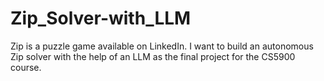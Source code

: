 # Zip_Solver-with_LLM
Zip is a puzzle game available on LinkedIn. I want to build an autonomous Zip solver with the help of an LLM as the final project for the CS5900 course.
